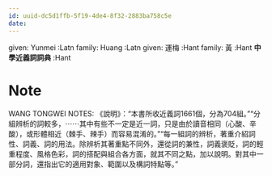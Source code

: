 ```yaml
---
id: uuid-dc5d1ffb-5f19-4de4-8f32-2883ba758c5e
date: 
---
```


given: Yunmei :Latn
family: Huang :Latn
given: 運梅 :Hant
family: 黃 :Hant
**中學近義詞詞典** :Hant
# Note
WANG TONGWEI NOTES: 《說明》：“本書所收近義詞1661個，分為704組。”“分組辨析的詞較多，⋯⋯其中有些不一定是近一詞，只是由於讀音相同（心酸、辛酸），或形體相近（棘手、辣手）而容易混淆的。”“每一組詞的辨析，著重介紹詞性、詞義、詞的用法。除辨析其著重點不同外，還從詞的兼性，詞義褒貶，詞的輕重程度、風格色彩，詞的搭配與組合各方面，就其不同之點，加以說明。對其中一部分詞，還指出它的適用對象、範圍以及構詞特點等。”